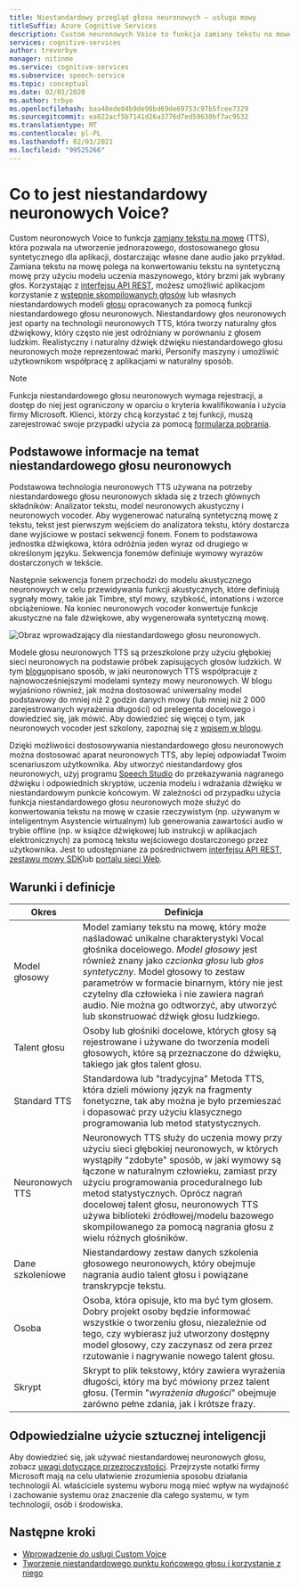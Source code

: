 ```yaml
---
title: Niestandardowy przegląd głosu neuronowych — usługa mowy
titleSuffix: Azure Cognitive Services
description: Custom neuronowych Voice to funkcja zamiany tekstu na mowę, która pozwala na utworzenie jednorazowej, dostosowanej syntetycznej liczby głosu dla aplikacji przez udostępnienie własnych danych audio jako próbki.
services: cognitive-services
author: trevorbye
manager: nitinme
ms.service: cognitive-services
ms.subservice: speech-service
ms.topic: conceptual
ms.date: 02/01/2020
ms.author: trbye
ms.openlocfilehash: baa48ede04b9de98bd69de69753c97b5fcee7329
ms.sourcegitcommit: ea822acf5b7141d26a3776d7ed59630bf7ac9532
ms.translationtype: MT
ms.contentlocale: pl-PL
ms.lasthandoff: 02/03/2021
ms.locfileid: "99525266"
---
```

# <a name="what-is-custom-neural-voice"></a>Co to jest niestandardowy neuronowych Voice?

Custom neuronowych Voice to funkcja [zamiany tekstu na mowę](https://docs.microsoft.com/azure/cognitive-services/speech-service/text-to-speech) (TTS), która pozwala na utworzenie jednorazowego, dostosowanego głosu syntetycznego dla aplikacji, dostarczając własne dane audio jako przykład. Zamiana tekstu na mowę polega na konwertowaniu tekstu na syntetyczną mowę przy użyciu modelu uczenia maszynowego, który brzmi jak wybrany głos. Korzystając z [interfejsu API REST](https://docs.microsoft.com/azure/cognitive-services/speech-service/rest-text-to-speech), możesz umożliwić aplikacjom korzystanie z [wstępnie skompilowanych głosów](https://docs.microsoft.com/azure/cognitive-services/speech-service/language-support#neural-voices) lub własnych niestandardowych modeli [głosu](https://docs.microsoft.com/azure/cognitive-services/speech-service/how-to-custom-voice-prepare-data) opracowanych za pomocą funkcji niestandardowego głosu neuronowych. Niestandardowy głos neuronowych jest oparty na technologii neuronowych TTS, która tworzy naturalny głos dźwiękowy, który często nie jest odróżniany w porównaniu z głosem ludzkim.
Realistyczny i naturalny dźwięk dźwięku niestandardowego głosu neuronowych może reprezentować marki, Personify maszyny i umożliwić użytkownikom współpracę z aplikacjami w naturalny sposób.

> [!NOTE]
> Funkcja niestandardowego głosu neuronowych wymaga rejestracji, a dostęp do niej jest ograniczony w oparciu o kryteria kwalifikowania i użycia firmy Microsoft. Klienci, którzy chcą korzystać z tej funkcji, muszą zarejestrować swoje przypadki użycia za pomocą [formularza pobrania](https://aka.ms/customneural).

## <a name="the-basics-of-custom-neural-voice"></a>Podstawowe informacje na temat niestandardowego głosu neuronowych

Podstawowa technologia neuronowych TTS używana na potrzeby niestandardowego głosu neuronowych składa się z trzech głównych składników: Analizator tekstu, model neuronowych akustyczny i neuronowych vocoder. Aby wygenerować naturalną syntetyczną mowę z tekstu, tekst jest pierwszym wejściem do analizatora tekstu, który dostarcza dane wyjściowe w postaci sekwencji fonem. Fonem to podstawowa jednostka dźwiękowa, która odróżnia jeden wyraz od drugiego w określonym języku. Sekwencja fonemów definiuje wymowy wyrazów dostarczonych w tekście. 

Następnie sekwencja fonem przechodzi do modelu akustycznego neuronowych w celu przewidywania funkcji akustycznych, które definiują sygnały mowy, takie jak Timbre, styl mowy, szybkość, intonations i wzorce obciążeniowe. Na koniec neuronowych vocoder konwertuje funkcje akustyczne na fale dźwiękowe, aby wygenerowała syntetyczną mowę.

![Obraz wprowadzający dla niestandardowego głosu neuronowych.](./media/custom-voice/cnv-intro.png)

Modele głosu neuronowych TTS są przeszkolone przy użyciu głębokiej sieci neuronowych na podstawie próbek zapisujących głosów ludzkich. W tym [blogu](https://techcommunity.microsoft.com/t5/azure-ai/neural-text-to-speech-extends-support-to-15-more-languages-with/ba-p/1505911)opisano sposób, w jaki neuronowych TTS współpracuje z najnowocześniejszymi modelami syntezy mowy neuronowych. W blogu wyjaśniono również, jak można dostosować uniwersalny model podstawowy do mniej niż 2 godzin danych mowy (lub mniej niż 2 000 zarejestrowanych wyrażenia długości) od prelegenta docelowego i dowiedzieć się, jak mówić. Aby dowiedzieć się więcej o tym, jak neuronowych vocoder jest szkolony, zapoznaj się z [wpisem w blogu](https://techcommunity.microsoft.com/t5/azure-ai/azure-neural-tts-upgraded-with-hifinet-achieving-higher-audio/ba-p/1847860).

Dzięki możliwości dostosowywania niestandardowego głosu neuronowych można dostosować aparat neuronowych TTS, aby lepiej odpowiadał Twoim scenariuszom użytkownika. Aby utworzyć niestandardowy głos neuronowych, użyj programu [Speech Studio](https://speech.microsoft.com/customvoice) do przekazywania nagranego dźwięku i odpowiednich skryptów, uczenia modelu i wdrażania dźwięku w niestandardowym punkcie końcowym. W zależności od przypadku użycia funkcja niestandardowego głosu neuronowych może służyć do konwertowania tekstu na mowę w czasie rzeczywistym (np. używanym w inteligentnym Asystencie wirtualnym) lub generowania zawartości audio w trybie offline (np. w książce dźwiękowej lub instrukcji w aplikacjach elektronicznych) za pomocą tekstu wejściowego dostarczonego przez użytkownika. Jest to udostępniane za pośrednictwem [interfejsu API REST](https://docs.microsoft.com/azure/cognitive-services/speech-service/rest-text-to-speech), [zestawu mowy SDK](https://docs.microsoft.com/azure/cognitive-services/speech-service/get-started-text-to-speech?tabs=script%2Cwindowsinstall&pivots=programming-language-csharp)lub [portalu sieci Web](https://speech.microsoft.com/audiocontentcreation).

## <a name="terms-and-definitions"></a>Warunki i definicje

| **Okres**      | **Definicja**                                                                                                                                                                                                                                                                                                                                                                                       |
|---------------|------------------------------------------------------------------------------------------------------------------------------------------------------------------------------------------------------------------------------------------------------------------------------------------------------------------------------------------------------------------------------------------------------|
| Model głosowy   | Model zamiany tekstu na mowę, który może naśladować unikalne charakterystyki Vocal głośnika docelowego. *Model głosowy* jest również znany jako *czcionka głosu* lub *głos syntetyczny*. Model głosowy to zestaw parametrów w formacie binarnym, który nie jest czytelny dla człowieka i nie zawiera nagrań audio. Nie można go odtworzyć, aby utworzyć lub skonstruować dźwięk głosu ludzkiego. |
| Talent głosu  | Osoby lub głośniki docelowe, których głosy są rejestrowane i używane do tworzenia modeli głosowych, które są przeznaczone do dźwięku, takiego jak głos talent głosu.                                                                                                                                                                                                                                                   |
| Standard TTS  | Standardowa lub "tradycyjna" Metoda TTS, która dzieli mówiony język na fragmenty fonetyczne, tak aby można je było przemieszać i dopasować przy użyciu klasycznego programowania lub metod statystycznych.                                                                                                                                                                                                    |
| Neuronowych TTS    | Neuronowych TTS służy do uczenia mowy przy użyciu sieci głębokiej neuronowych, w których wystąpiły "zdobyte" sposób, w jaki wymowy są łączone w naturalnym człowieku, zamiast przy użyciu programowania proceduralnego lub metod statystycznych. Oprócz nagrań docelowej talent głosu, neuronowych TTS używa biblioteki źródłowej/modelu bazowego skompilowanego za pomocą nagrania głosu z wielu różnych głośników.          |
| Dane szkoleniowe | Niestandardowy zestaw danych szkolenia głosowego neuronowych, który obejmuje nagrania audio talent głosu i powiązane transkrypcje tekstu.                                                                                                                                                                                                                                                               |
| Osoba       | Osoba, która opisuje, kto ma być tym głosem. Dobry projekt osoby będzie informować wszystkie o tworzeniu głosu, niezależnie od tego, czy wybierasz już utworzony dostępny model głosowy, czy zaczynasz od zera przez rzutowanie i nagrywanie nowego talent głosu.                                                                                                |
| Skrypt        | Skrypt to plik tekstowy, który zawiera wyrażenia długości, który ma być mówiony przez talent głosu. (Termin "*wyrażenia długości*" obejmuje zarówno pełne zdania, jak i krótsze frazy.                                                                                                                                                                                                                               |

## <a name="responsible-use-of-ai"></a>Odpowiedzialne użycie sztucznej inteligencji

Aby dowiedzieć się, jak używać niestandardowej neuronowych głosu, zobacz [uwagi dotyczące przezroczystości](/legal/cognitive-services/speech-service/custom-neural-voice/transparency-note-custom-neural-voice?context=/azure/cognitive-services/speech-service/context/context). Przejrzyste notatki firmy Microsoft mają na celu ułatwienie zrozumienia sposobu działania technologii AI. właściciele systemu wyboru mogą mieć wpływ na wydajność i zachowanie systemu oraz znaczenie dla całego systemu, w tym technologii, osób i środowiska.

## <a name="next-steps"></a>Następne kroki

* [Wprowadzenie do usługi Custom Voice](how-to-custom-voice.md)
* [Tworzenie niestandardowego punktu końcowego głosu i korzystanie z niego](how-to-custom-voice-create-voice.md)
